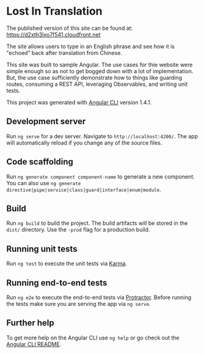 # Lost In Translation

The published version of this site can be found at:
https://d2xth3lxo7f541.cloudfront.net

The site allows users to type in an English phrase and see how it is "echoed" back after translation from Chinese.

This site was built to sample Angular.  The use cases for thie website were simple enough so as not to get bogged down with a lot of implementation.  But, the use case sufficiently demonstrate how to things like guarding routes, consuming a REST API, leveraging Observables, and writing unit tests.

This project was generated with [Angular CLI](https://github.com/angular/angular-cli) version 1.4.1.

## Development server

Run `ng serve` for a dev server. Navigate to `http://localhost:4200/`. The app will automatically reload if you change any of the source files.

## Code scaffolding

Run `ng generate component component-name` to generate a new component. You can also use `ng generate directive|pipe|service|class|guard|interface|enum|module`.

## Build

Run `ng build` to build the project. The build artifacts will be stored in the `dist/` directory. Use the `-prod` flag for a production build.

## Running unit tests

Run `ng test` to execute the unit tests via [Karma](https://karma-runner.github.io).

## Running end-to-end tests

Run `ng e2e` to execute the end-to-end tests via [Protractor](http://www.protractortest.org/).
Before running the tests make sure you are serving the app via `ng serve`.

## Further help

To get more help on the Angular CLI use `ng help` or go check out the [Angular CLI README](https://github.com/angular/angular-cli/blob/master/README.md).
